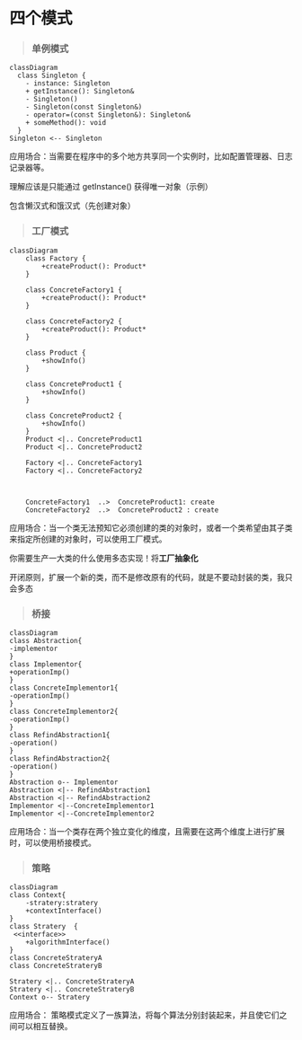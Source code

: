 # 四个模式

> ### 单例模式

```mermaid
classDiagram
  class Singleton {
    - instance: Singleton
    + getInstance(): Singleton&
    - Singleton()
    - Singleton(const Singleton&)
    - operator=(const Singleton&): Singleton&
    + someMethod(): void
  }
Singleton <-- Singleton
```



应用场合：当需要在程序中的多个地方共享同一个实例时，比如配置管理器、日志记录器等。

理解应该是只能通过 getInstance() 获得唯一对象（示例）

包含懒汉式和饿汉式（先创建对象）

> ### 工厂模式

```mermaid
classDiagram
    class Factory {
        +createProduct(): Product*
    }

    class ConcreteFactory1 {
        +createProduct(): Product*
    }

    class ConcreteFactory2 {
        +createProduct(): Product*
    }

    class Product {
        +showInfo()
    }

    class ConcreteProduct1 {
        +showInfo()
    }

    class ConcreteProduct2 {
        +showInfo()
    }
    Product <|.. ConcreteProduct1
    Product <|.. ConcreteProduct2
    
    Factory <|.. ConcreteFactory1
    Factory <|.. ConcreteFactory2



    ConcreteFactory1  ..>  ConcreteProduct1: create
    ConcreteFactory2  ..>  ConcreteProduct2 : create

```



应用场合：当一个类无法预知它必须创建的类的对象时，或者一个类希望由其子类来指定所创建的对象时，可以使用工厂模式。

你需要生产一大类的什么使用多态实现！将**工厂抽象化**

开闭原则，扩展一个新的类，而不是修改原有的代码，就是不要动封装的类，我只会多态

> ### 桥接

```mermaid
classDiagram
class Abstraction{
-implementor
}
class Implementor{
+operationImp()
}
class ConcreteImplementor1{
-operationImp()
}
class ConcreteImplementor2{
-operationImp()
}
class RefindAbstraction1{
-operation()
}
class RefindAbstraction2{
-operation()
}
Abstraction o-- Implementor
Abstraction <|-- RefindAbstraction1
Abstraction <|-- RefindAbstraction2
Implementor <|--ConcreteImplementor1
Implementor <|--ConcreteImplementor2
```



应用场合：当一个类存在两个独立变化的维度，且需要在这两个维度上进行扩展时，可以使用桥接模式。

> ### 策略

```mermaid
classDiagram
class Context{
	-stratery:stratery
	+contextInterface()
}
class Stratery  {
 <<interface>>
	+algorithmInterface()
}
class ConcreteStrateryA
class ConcreteStrateryB

Stratery <|.. ConcreteStrateryA
Stratery <|.. ConcreteStrateryB
Context o-- Stratery
```



应用场合： 策略模式定义了一族算法，将每个算法分别封装起来，并且使它们之间可以相互替换。

